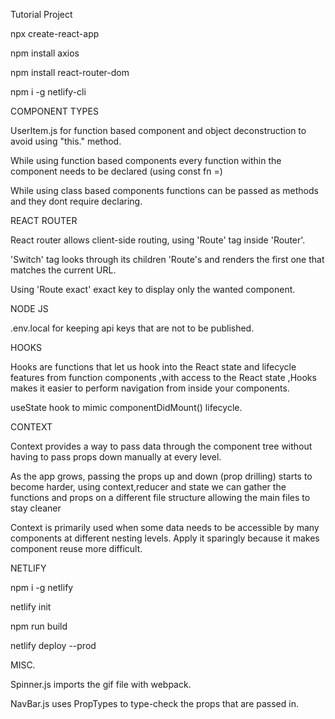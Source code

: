 Tutorial Project

npx create-react-app

npm install axios

npm install react-router-dom

npm i -g netlify-cli

COMPONENT TYPES

UserItem.js for function based component and object deconstruction to avoid using "this." method.

While using function based components every function within the component needs to be declared (using const fn =)

While using class based components functions can be passed as methods and they dont require declaring.

REACT ROUTER

React router allows client-side routing, using 'Route' tag inside 'Router'.

'Switch' tag looks through its children 'Route's and renders the first one that matches the current URL.
  
Using 'Route exact' exact key to display only the wanted component.
  
NODE JS

.env.local for keeping api keys that are not to be published.

HOOKS

Hooks are functions that let us hook into the React state and lifecycle features from function components ,with access to the React state ,Hooks makes it easier to perform navigation from inside your components.

useState hook to mimic componentDidMount() lifecycle.

CONTEXT

Context provides a way to pass data through the component tree without having to pass props down manually at every level.

As the app grows, passing the props up and down (prop drilling) starts to become harder, using context,reducer and state we can gather
the functions and props on a different file structure allowing the main files to stay cleaner

Context is primarily used when some data needs to be accessible by many components at different nesting levels. 
Apply it sparingly because it makes component reuse more difficult.

NETLIFY

npm i -g netlify

netlify init

npm run build

netlify deploy --prod

MISC.

Spinner.js imports the gif file with webpack.

NavBar.js uses PropTypes to type-check the props that are passed in.
